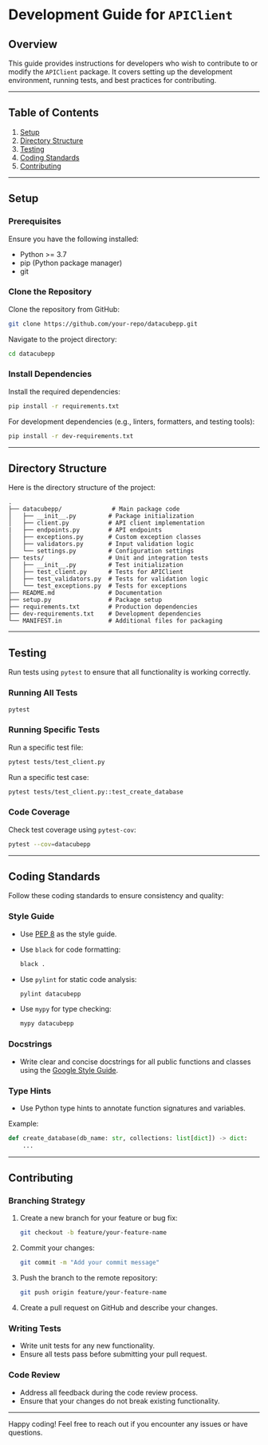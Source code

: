 # Development Guide for `APIClient`

## Overview

This guide provides instructions for developers who wish to contribute to or modify the `APIClient` package. It covers setting up the development environment, running tests, and best practices for contributing.

---

## Table of Contents

1. [Setup](#setup)
2. [Directory Structure](#directory-structure)
3. [Testing](#testing)
4. [Coding Standards](#coding-standards)
5. [Contributing](#contributing)

---

## Setup

### Prerequisites

Ensure you have the following installed:

- Python >= 3.7
- pip (Python package manager)
- git

### Clone the Repository

Clone the repository from GitHub:

```bash
git clone https://github.com/your-repo/datacubepp.git
```

Navigate to the project directory:

```bash
cd datacubepp
```

### Install Dependencies

Install the required dependencies:

```bash
pip install -r requirements.txt
```

For development dependencies (e.g., linters, formatters, and testing tools):

```bash
pip install -r dev-requirements.txt
```

---

## Directory Structure

Here is the directory structure of the project:

```
.
├── datacubepp/              # Main package code
│   ├── __init__.py         # Package initialization
│   ├── client.py           # API client implementation
|   ├── endpoints.py        # API endpoints
│   ├── exceptions.py       # Custom exception classes
│   ├── validators.py       # Input validation logic
│   └── settings.py         # Configuration settings
├── tests/                  # Unit and integration tests
│   ├── __init__.py         # Test initialization
│   ├── test_client.py      # Tests for APIClient
│   ├── test_validators.py  # Tests for validation logic
│   └── test_exceptions.py  # Tests for exceptions
├── README.md               # Documentation
├── setup.py                # Package setup
├── requirements.txt        # Production dependencies
├── dev-requirements.txt    # Development dependencies
└── MANIFEST.in             # Additional files for packaging
```

---

## Testing

Run tests using `pytest` to ensure that all functionality is working correctly.

### Running All Tests

```bash
pytest
```

### Running Specific Tests

Run a specific test file:

```bash
pytest tests/test_client.py
```

Run a specific test case:

```bash
pytest tests/test_client.py::test_create_database
```

### Code Coverage

Check test coverage using `pytest-cov`:

```bash
pytest --cov=datacubepp
```

---

## Coding Standards

Follow these coding standards to ensure consistency and quality:

### Style Guide

- Use [PEP 8](https://peps.python.org/pep-0008/) as the style guide.
- Use `black` for code formatting:

  ```bash
  black .
  ```

- Use `pylint` for static code analysis:

  ```bash
  pylint datacubepp
  ```

- Use `mypy` for type checking:

  ```bash
  mypy datacubepp
  ```

### Docstrings

- Write clear and concise docstrings for all public functions and classes using the [Google Style Guide](https://google.github.io/styleguide/pyguide.html#383-functions-and-methods).

### Type Hints

- Use Python type hints to annotate function signatures and variables.

Example:

```python
def create_database(db_name: str, collections: list[dict]) -> dict:
    ...
```

---

## Contributing

### Branching Strategy

1. Create a new branch for your feature or bug fix:

   ```bash
   git checkout -b feature/your-feature-name
   ```

2. Commit your changes:

   ```bash
   git commit -m "Add your commit message"
   ```

3. Push the branch to the remote repository:

   ```bash
   git push origin feature/your-feature-name
   ```

4. Create a pull request on GitHub and describe your changes.

### Writing Tests

- Write unit tests for any new functionality.
- Ensure all tests pass before submitting your pull request.

### Code Review

- Address all feedback during the code review process.
- Ensure that your changes do not break existing functionality.

---

Happy coding! Feel free to reach out if you encounter any issues or have questions.
